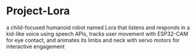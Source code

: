 # Project-Lora
 a child-focused humanoid robot named Lora that listens and responds in a kid-like  voice using speech APIs, tracks user movement with ESP32-CAM for eye contact, and animates its limbs and  neck with servo motors for interactive engagement
